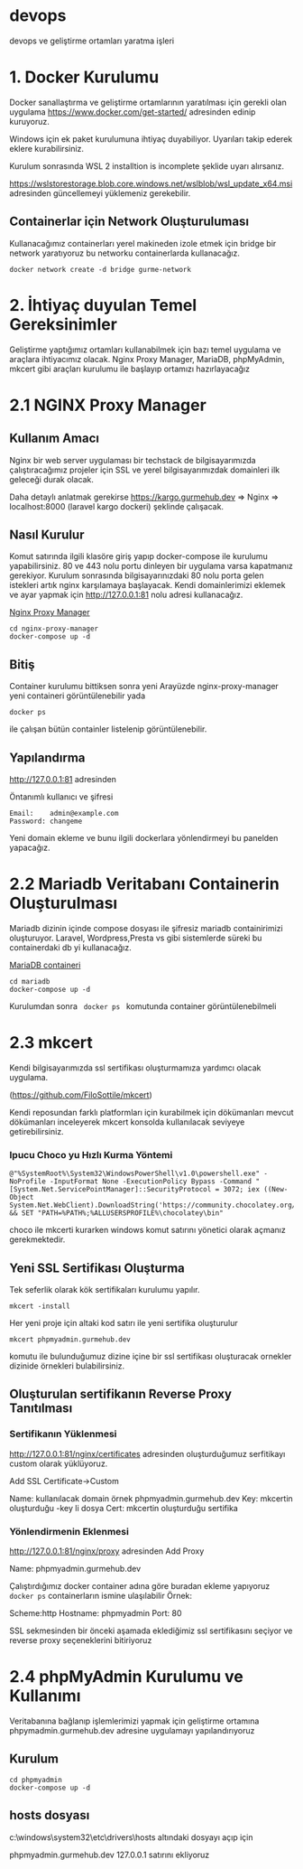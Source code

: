 # devops
devops ve geliştirme ortamları yaratma işleri

# 1. Docker Kurulumu
Docker sanallaştırma ve geliştirme ortamlarının yaratılması için gerekli olan uygulama https://www.docker.com/get-started/ adresinden edinip kuruyoruz. 

Windows için ek paket kurulumuna ihtiyaç duyabiliyor. Uyarıları takip ederek eklere kurabilirsiniz.

Kurulum sonrasında WSL 2 installtion is incomplete şeklide uyarı alırsanız.

https://wslstorestorage.blob.core.windows.net/wslblob/wsl_update_x64.msi adresinden güncellemeyi yüklemeniz gerekebilir.

## Containerlar için Network Oluşturuluması

Kullanacağımız containerları yerel makineden izole etmek için bridge bir network yaratıyoruz bu networku containerlarda kullanacağız.

```
docker network create -d bridge gurme-network

```

# 2. İhtiyaç duyulan Temel Gereksinimler

Geliştirme yaptığımız ortamları kullanabilmek için bazı temel uygulama ve araçlara ihtiyacımız olacak. Nginx Proxy Manager, MariaDB, phpMyAdmin, mkcert gibi araçları kurulumu ile başlayıp ortamızı hazırlayacağız

# 2.1 NGINX Proxy Manager

## Kullanım Amacı
Nginx bir web server uygulaması bir techstack de bilgisayarımızda çalıştıracağımız projeler için SSL ve yerel bilgisayarımızdak domainleri ilk geleceği durak olacak.

Daha detaylı anlatmak gerekirse https://kargo.gurmehub.dev => Nginx => localhost:8000 (laravel kargo dockeri) şeklinde çalışacak.

## Nasıl Kurulur

Komut satırında ilgili klasöre giriş yapıp docker-compose ile kurulumu yapabilirsiniz. 80 ve 443 nolu portu dinleyen bir uygulama varsa kapatmanız gerekiyor. Kurulum sonrasında bilgisayarınızdaki 80 nolu porta gelen istekleri artık nginx karşılamaya başlayacak. Kendi domainlerimizi eklemek ve ayar yapmak için http://127.0.0.1:81 nolu adresi kullanacağız.

[Nginx Proxy Manager](https://nginxproxymanager.com/)

```
cd nginx-proxy-manager
docker-compose up -d
```

## Bitiş

Container kurulumu bittiksen sonra yeni Arayüzde nginx-proxy-manager yeni containeri görüntülenebilir yada 
````
docker ps
````
 ile çalışan bütün containler listelenip görüntülenebilir.

## Yapılandırma

http://127.0.0.1:81 adresinden 

Öntanımlı kullanıcı ve şifresi

````
Email:    admin@example.com
Password: changeme
````

Yeni domain ekleme ve bunu ilgili dockerlara yönlendirmeyi bu panelden yapacağız.

# 2.2 Mariadb Veritabanı Containerin Oluşturulması

Mariadb dizinin içinde compose dosyası ile şifresiz mariadb containirimizi oluşturuyor. Laravel, Wordpress,Presta vs gibi sistemlerde süreki bu containerdaki db yi kullanacağız.

[MariaDB containeri](https://hub.docker.com/_/mariadb)

```
cd mariadb
docker-compose up -d
```
Kurulumdan sonra ``` docker ps ``` komutunda container görüntülenebilmeli

# 2.3 mkcert

Kendi bilgisayarımızda ssl sertifikası oluşturmamıza yardımcı olacak uygulama.

(https://github.com/FiloSottile/mkcert)

Kendi reposundan farklı platformları için kurabilmek için dökümanları mevcut dökümanları inceleyerek mkcert konsolda kullanılacak seviyeye getirebilirsiniz.

### Ipucu Choco yu Hızlı Kurma Yöntemi

```
@"%SystemRoot%\System32\WindowsPowerShell\v1.0\powershell.exe" -NoProfile -InputFormat None -ExecutionPolicy Bypass -Command "[System.Net.ServicePointManager]::SecurityProtocol = 3072; iex ((New-Object System.Net.WebClient).DownloadString('https://community.chocolatey.org/install.ps1'))" && SET "PATH=%PATH%;%ALLUSERSPROFILE%\chocolatey\bin"
```

choco ile mkcerti kurarken windows komut satırını yönetici olarak açmanız gerekmektedir.

## Yeni SSL Sertifikası Oluşturma

Tek seferlik olarak kök sertifikaları kurulumu yapılır.
````
mkcert -install 
````
Her yeni proje için altaki kod satırı ile yeni sertifika oluşturulur

```
mkcert phpmyadmin.gurmehub.dev 
```

komutu ile bulunduğumuz dizine içine bir ssl sertifikası oluşturacak ornekler dizinide örnekleri bulabilirsiniz.

## Oluşturulan sertifikanın Reverse Proxy Tanıtılması

### Sertifikanın Yüklenmesi
http://127.0.0.1:81/nginx/certificates adresinden oluşturduğumuz serfitikayı custom olarak yüklüyoruz. 

Add SSL Certificate->Custom

Name: kullanılacak domain örnek phpmyadmin.gurmehub.dev
Key: mkcertin oluşturduğu -key li dosya
Cert: mkcertin oluşturduğu sertifika

### Yönlendirmenin Eklenmesi

http://127.0.0.1:81/nginx/proxy adresinden Add Proxy 

Name: phpmyadmin.gurmehub.dev

Çalıştırdığımız docker container adına göre buradan ekleme yapıyoruz ``` docker ps ``` containerların ismine ulaşılabilir
Örnek:

Scheme:http
Hostname: phpmyadmin
Port: 80

SSL sekmesinden bir önceki aşamada eklediğimiz ssl sertifikasını seçiyor ve reverse proxy seçeneklerini bitiriyoruz

# 2.4 phpMyAdmin Kurulumu ve Kullanımı
Veritabanına bağlanıp işlemlerimizi yapmak için geliştirme ortamına phpymadmin.gurmehub.dev adresine uygulamayı yapılandırıyoruz

## Kurulum
```
cd phpmyadmin
docker-compose up -d
```

## hosts dosyası

c:\windows\system32\etc\drivers\hosts altındaki dosyayı açıp için

phpmyadmin.gurmehub.dev 127.0.0.1 satırını ekliyoruz
